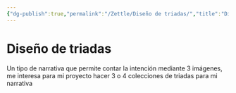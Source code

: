```yaml
---
{"dg-publish":true,"permalink":"/Zettle/Diseño de triadas/","title":"Diseño de triadas","tags":["Idea,"],"created":"2023-04-24T16:39:50.108-05:00","updated":"2023-08-26T20:26:16.068-05:00"}
---
```



# Diseño de triadas

Un tipo de narrativa que permite contar la intención mediante 3 imágenes, me interesa para mi proyecto hacer 3 o 4 colecciones de triadas para mi narrativa